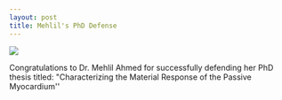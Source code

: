 ```yaml
---
layout: post
title: Mehlil's PhD Defense
---
```

<img src="../../assets/img/events/Defense2.jpeg" >

Congratulations to Dr. Mehlil Ahmed for successfully defending her PhD thesis titled: "Characterizing the Material Response of the Passive Myocardium''


